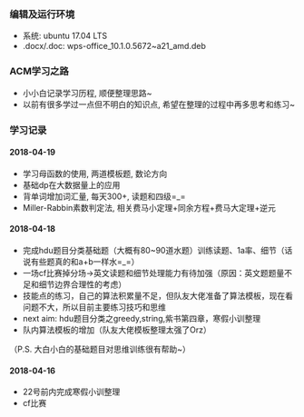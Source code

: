 ### 编辑及运行环境
* 系统: ubuntu 17.04 LTS
* .docx/.doc: wps-office_10.1.0.5672~a21_amd.deb

### ACM学习之路
* 小小白记录学习历程, 顺便整理思路~
* 以前有很多学过一点但不明白的知识点, 希望在整理的过程中再多思考和练习~

### 学习记录
#### 2018-04-19
* 学习母函数的使用, 两道模板题, 数论方向
* 基础dp在大数据量上的应用
* 背单词增加词汇量, 每天300+, 读题和四级=_=
* Miller-Rabbin素数判定法, 相关费马小定理+同余方程+费马大定理+逆元

#### 2018-04-18
* 完成hdu题目分类基础题（大概有80~90道水题）训练读题、1a率、细节（话说有些题真的和a+b一样水=_=）
* 一场cf比赛掉分场→英文读题和细节处理能力有待加强（原因：英文题题量不足和细节边界合理性的考虑）
* 技能点的练习，自己的算法积累量不足，但队友大佬准备了算法模板，现在看问题不大，所以目前主要练习技巧和思维
* next aim: hdu题目分类之greedy,string,紫书第四章，寒假小训整理
* 队内算法模板的增加（队友大佬模板整理太强了Orz）

（P.S. 大白小白的基础题目对思维训练很有帮助~）
#### 2018-04-16
* 22号前内完成寒假小训整理
* cf比赛

